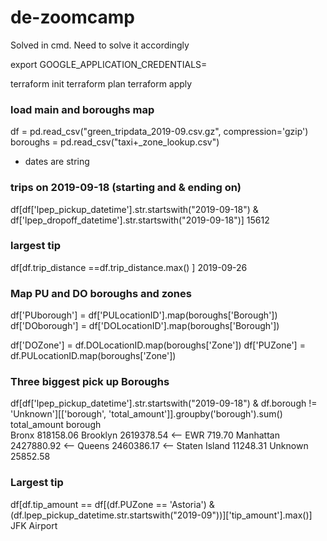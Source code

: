 # de-zoomcamp

Solved in cmd. Need to solve it accordingly

export GOOGLE_APPLICATION_CREDENTIALS=

terraform init
terraform plan
terraform apply


### load main and boroughs map
df = pd.read_csv("green_tripdata_2019-09.csv.gz", compression='gzip')
boroughs = pd.read_csv("taxi+_zone_lookup.csv")

- dates are string

### trips on 2019-09-18 (starting and & ending on)
df[df['lpep_pickup_datetime'].str.startswith("2019-09-18") & df['lpep_dropoff_datetime'].str.startswith("2019-09-18")]
15612

### largest tip
df[df.trip_distance ==df.trip_distance.max() ]
2019-09-26

### Map PU and DO boroughs and zones
df['PUborough'] = df['PULocationID'].map(boroughs['Borough'])
df['DOborough'] = df['DOLocationID'].map(boroughs['Borough'])

df['DOZone'] = df.DOLocationID.map(boroughs['Zone'])
df['PUZone'] = df.PULocationID.map(boroughs['Zone'])


### Three biggest pick up Boroughs
df[df['lpep_pickup_datetime'].str.startswith("2019-09-18") & df.borough != 'Unknown'][['borough', 'total_amount']].groupby('borough').sum()
               total_amount
borough                    
Bronx             818158.06
Brooklyn         2619378.54 <--
EWR                  719.70
Manhattan        2427880.92 <--
Queens           2460386.17 <--
Staten Island      11248.31
Unknown            25852.58


### Largest tip
df[df.tip_amount == df[(df.PUZone == 'Astoria') & (df.lpep_pickup_datetime.str.startswith("2019-09"))]['tip_amount'].max()]
JFK Airport








